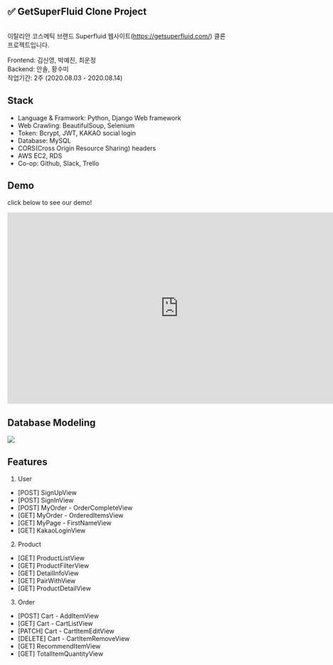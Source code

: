 ## ✅ GetSuperFluid Clone Project

<img scr="https://getsuperfluid.com/">

이탈리안 코스메틱 브랜드 Superfluid 웹사이트(https://getsuperfluid.com/) 클론 프로젝트입니다.

Frontend: 김신영, 박예진, 최운정 <br>
Backend: 안솔, 황수미 <br>
작업기간: 2주 (2020.08.03 - 2020.08.14) <br>

## Stack
- Language & Framwork: Python, Django Web framework
- Web Crawling: BeautifulSoup, Selenium
- Token: Bcrypt, JWT, KAKAO social login
- Database: MySQL
- CORS(Cross Origin Resource Sharing) headers
- AWS EC2, RDS
- Co-op: Github, Slack, Trello

## Demo
click below to see our demo!
<iframe width="768" height="430" src="https://www.youtube.com/embed/Ivby98Jlefk" frameborder="0" allow="accelerometer; autoplay; encrypted-media; gyroscope; picture-in-picture" allowfullscreen></iframe>

## Database Modeling
<img src="https://media.vlpt.us/images/ifyouseeksoomi/post/43875543-3e77-48ce-9ca0-cdf76375b90a/%E1%84%89%E1%85%B3%E1%84%8F%E1%85%B3%E1%84%85%E1%85%B5%E1%86%AB%E1%84%89%E1%85%A3%E1%86%BA%202020-09-14%20%E1%84%8B%E1%85%A9%E1%84%8C%E1%85%A5%E1%86%AB%2011.40.38.png">

## Features
1. User
- [POST] SignUpView
- [POST] SignInView
- [POST] MyOrder - OrderCompleteView
- [GET] MyOrder - OrderedItemsView
- [GET] MyPage - FirstNameView
- [GET] KakaoLoginView

2. Product
- [GET] ProductListView
- [GET] ProductFilterView
- [GET] DetailInfoView
- [GET] PairWithView
- [GET] ProductDetailView

3. Order
- [POST] Cart - AddItemView
- [GET] Cart - CartListView
- [PATCH] Cart - CartItemEditView
- [DELETE] Cart - CartItemRemoveView
- [GET] RecommendItemView
- [GET] TotalItemQuantityView

